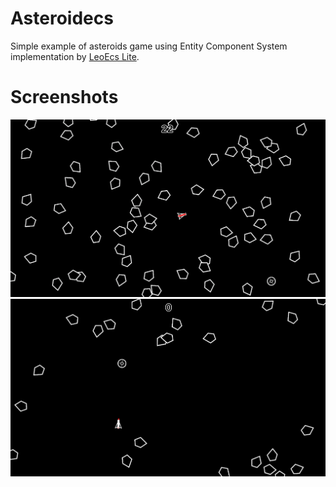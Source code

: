 # Asteroidecs
Simple example of asteroids game using Entity Component System implementation by [LeoEcs Lite](https://github.com/Leopotam/ecs).

# Screenshots
![image](doc/screen_0.png)
![image](doc/screen_1.png)
